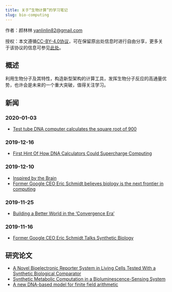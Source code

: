 ```yaml
---
title: 关于“生物计算”的学习笔记
slug: bio-computing
---
```


作者：颜林林 <yanlinlin82@gmail.com>

授权：本文遵循[CC-BY-4.0协议](LICENSE)，可在保留原出处信息时进行自由分享，更多关于该协议的信息可参见[此处](https://creativecommons.org/licenses/by/4.0/deed.zh)。

## 概述

利用生物分子及其特性，构造新型架构的计算工具，发挥生物分子反应的高通量优势，也许会是未来的一个重大突破，值得关注学习。

## 新闻

### 2020-01-03

* [Test tube DNA computer calculates the square root of 900](https://www.zdnet.com/article/test-tube-dna-computer-calculates-the-square-root-of-900/)

### 2019-12-16

* [First Hint Of How DNA Calculators Could Supercharge Computing](https://insiderfinancial.net/first-hint-of-how-dna-calculators-could-supercharge-computing.html)

### 2019-12-10

* [Inspired by the Brain](https://www.newswise.com/articles/inspired-by-the-brain)
* [Former Google CEO Eric Schmidt believes biology is the next frontier in computing](https://www.cnbc.com/2019/10/02/eric-schmidt-says-hes-eyeing-biology-for-the-next-computing-frontier.html)

### 2019-11-25

* [Building a Better World in the ‘Convergence Era’](https://news.samsung.com/us/building-better-world-convergence-era/)

### 2019-11-16

* [Former Google CEO Eric Schmidt Talks Synthetic Biology](https://synbiobeta.com/former-google-ceo-eric-schmidt-talks-synthetic-biology/)

## 研究论文

* [A Novel Bioelectronic Reporter System in Living Cells Tested With a Synthetic Biological Comparator](https://doi.org/10.1038/s41598-019-43771-w)
* [Synthetic Metabolic Computation in a Bioluminescence-Sensing System](https://doi.org/10.1093/nar/gkz807)
* [A new DNA-based model for finite field arithmetic](https://doi.org/10.1016/j.heliyon.2019.e02901)
